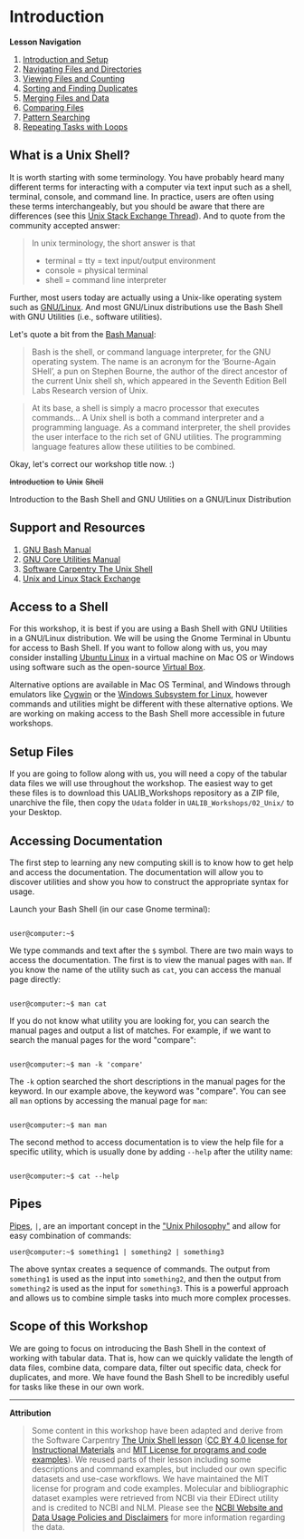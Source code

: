 # Introduction

**Lesson Navigation**

1. [Introduction and Setup](https://github.com/vfscalfani/UALIB_Workshops/blob/master/02_Unix/01_Unix_Introduction.md)
2. [Navigating Files and Directories](https://github.com/vfscalfani/UALIB_Workshops/blob/master/02_Unix/02_Unix_Navigating.md)
3. [Viewing Files and Counting](https://github.com/vfscalfani/UALIB_Workshops/blob/master/02_Unix/03_Unix_Viewing_Counting.md)
4. [Sorting and Finding Duplicates](https://github.com/vfscalfani/UALIB_Workshops/blob/master/02_Unix/04_Unix_Sorting_Duplicates.md)
5. [Merging Files and Data](https://github.com/vfscalfani/UALIB_Workshops/blob/master/02_Unix/05_Unix_Merging.md)
6. [Comparing Files](https://github.com/vfscalfani/UALIB_Workshops/blob/master/02_Unix/06_Unix_Comparing.md)
7. [Pattern Searching](https://github.com/vfscalfani/UALIB_Workshops/blob/master/02_Unix/07_Unix_Patterns.md)
8. [Repeating Tasks with Loops](https://github.com/vfscalfani/UALIB_Workshops/blob/master/02_Unix/08_Unix_Loops.md)

## What is a Unix Shell?

It is worth starting with some terminology. You have probably heard many different terms for interacting with a computer via text input such as a shell, terminal, console, and command line. In practice, users are often using these terms interchangeably, but you should be aware that there are differences (see this [Unix Stack Exchange Thread](https://unix.stackexchange.com/questions/4126/what-is-the-exact-difference-between-a-terminal-a-shell-a-tty-and-a-con)). And to quote from the community accepted answer:

> In unix terminology, the short answer is that
>    * terminal = tty = text input/output environment
>    * console = physical terminal
>    * shell = command line interpreter

Further, most users today are actually using a Unix-like operating system such as [GNU/Linux](https://www.gnu.org/gnu/linux-and-gnu.en.html). And most GNU/Linux distributions use the Bash Shell with GNU Utilities (i.e., software utilities).

Let's quote a bit from the [Bash Manual](https://www.gnu.org/software/bash/manual/bash.html#Introduction):

> Bash is the shell, or command language interpreter, for the GNU operating system. The name is an acronym for the ‘Bourne-Again SHell’, a pun on Stephen Bourne, the author of the direct ancestor of the current Unix shell sh, which appeared in the Seventh Edition Bell Labs Research version of Unix. 

> At its base, a shell is simply a macro processor that executes commands...
> A Unix shell is both a command interpreter and a programming language. As a command interpreter, the shell provides the user interface to the rich set of GNU utilities. The programming language features allow these utilities to be combined.

Okay, let's correct our workshop title now. :)

~~Introduction~~ ~~to~~ ~~Unix~~ ~~Shell~~

Introduction to the Bash Shell and GNU Utilities on a GNU/Linux Distribution

## Support and Resources

1. [GNU Bash Manual](https://www.gnu.org/software/bash/manual/)
2. [GNU Core Utilities Manual](https://www.gnu.org/software/coreutils/manual/)
3. [Software Carpentry The Unix Shell](http://swcarpentry.github.io/shell-novice/)
4. [Unix and Linux Stack Exchange](https://unix.stackexchange.com/)

## Access to a Shell

For this workshop, it is best if you are using a Bash Shell with GNU Utilities in a GNU/Linux distribution. We will be using the Gnome Terminal in Ubuntu for access to Bash Shell. If you want to follow along with us, you may consider installing [Ubuntu Linux](https://ubuntu.com/) in a virtual machine on Mac OS or Windows using software such as the open-source [Virtual Box](https://www.virtualbox.org/). 

Alternative options are available in Mac OS Terminal, and Windows through emulators like [Cygwin](https://en.wikipedia.org/wiki/Cygwin) or the [Windows Subsystem for Linux](https://ubuntu.com/wsl), however commands and utilities might be different with these alternative options. We are working on making access to the Bash Shell more accessible in future workshops. 

## Setup Files

If you are going to follow along with us, you will need a copy of the tabular data files we will use throughout the workshop. The easiest way to get these files is to download this UALIB_Workshops repository as a ZIP file, unarchive the file, then copy the `Udata` folder in `UALIB_Workshops/02_Unix/` to your Desktop.

## Accessing Documentation

The first step to learning any new computing skill is to know how to get help and access the documentation. The documentation will allow you to discover utilities and show you how to construct the appropriate syntax for usage.

Launch your Bash Shell (in our case Gnome terminal):

```console

user@computer:~$ 

```

We type commands and text after the `$` symbol. There are two main ways to access the documentation. The first is to view the manual pages with `man`. If you know the name of the utility such as `cat`, you can access the manual page directly:

```console

user@computer:~$ man cat

```
If you do not know what utility you are looking for, you can search the manual pages and output a list of matches. For example, if we want to search the manual pages for the word "compare":

```console

user@computer:~$ man -k 'compare'

```
The `-k` option searched the short descriptions in the manual pages for the keyword. In our example above, the keyword was "compare". You can see all `man` options by accessing the manual page for `man`:

```console

user@computer:~$ man man

```
The second method to access documentation is to view the help file for a specific utility, which is usually done by adding `--help` after the utility name:

```console

user@computer:~$ cat --help

```
## Pipes

[Pipes](https://en.wikipedia.org/wiki/Pipeline_(Unix)), `|`, are an important concept in the ["Unix Philosophy"](https://en.wikipedia.org/wiki/Unix_philosophy) and allow for easy combination of commands:

```console
user@computer:~$ something1 | something2 | something3

```
The above syntax creates a sequence of commands. The output from `something1` is used as the input into `something2`, and then the output from `something2` is used as the input for `something3`. This is a powerful approach and allows us to combine simple tasks into much more complex processes. 


## Scope of this Workshop

We are going to focus on introducing the Bash Shell in the context of working with tabular data. That is, how can we quickly validate the length of data files, combine data, compare data, filter out specific data, check for duplicates, and more. We have found the Bash Shell to be incredibly useful for tasks like these in our own work.

---

**Attribution**

> Some content in this workshop have been adapted and derive from the Software Carpentry [The Unix Shell lesson](https://software-carpentry.org/lessons/) ([CC BY 4.0 license for Instructional Materials](http://swcarpentry.github.io/shell-novice/LICENSE.html) and [MIT License for programs and code examples](http://swcarpentry.github.io/shell-novice/LICENSE.html)). We reused parts of their lesson including some descriptions and command examples, but included our own specific datasets and use-case workflows. We have maintained the MIT license for program and code examples. Molecular and bibliographic dataset examples were retrieved from NCBI via their EDirect utility and is credited to NCBI and NLM. Please see the [NCBI Website and Data Usage Policies and Disclaimers](https://www.ncbi.nlm.nih.gov/home/about/policies/) for more information regarding the data.

